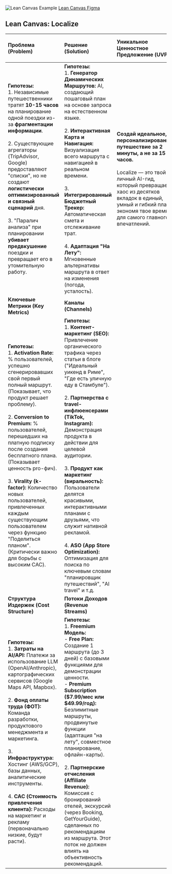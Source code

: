 ![Lean Canvas Example](/images/discovery/lean_ru.jpg)
<a href="https://www.figma.com/design/S4aKclKjH6jAwsPG5P94Ck/Untitled?node-id=0-1&p=f&t=38e2n8lAhWTjbSpE-0" target="_blank">Lean Canvas Figma</a>


## **Lean Canvas: Localize**

| Проблема (Problem) | Решение (Solution) | Уникальное Ценностное Предложение (UVP) | Скрытое Преимущество (Unfair Advantage) | Потребительские Сегменты (Customer Segments) |
| :--- | :--- | :--- | :--- | :--- |
| **Гипотезы:**<br>1. Независимые путешественники тратят **10-15 часов** на планирование одной поездки из-за **фрагментации информации**.<br><br>2. Существующие агрегаторы (TripAdvisor, Google) предоставляют "списки", но не создают **логистически оптимизированный и связный сценарий** дня.<br><br>3. "Паралич анализа" при планировании **убивает предвкушение** поездки и превращает его в утомительную работу. | **Гипотезы:**<br>1. **Генератор Динамических Маршрутов:** AI, создающий пошаговый план на основе запроса на естественном языке.<br><br>2. **Интерактивная Карта и Навигация:** Визуализация всего маршрута с навигацией в реальном времени.<br><br>3. **Интегрированный Бюджетный Трекер:** Автоматическая смета и отслеживание трат.<br><br>4. **Адаптация "На Лету":** Мгновенные альтернативы маршрута в ответ на изменения (погода, усталость). | **Создай идеальное, персонализированное путешествие за 2 минуты, а не за 15 часов.**<br><br>Localize — это твой личный AI-гид, который превращает хаос из десятков вкладок в единый, умный и гибкий план, экономя твое время для самого главного — впечатлений. | **Гипотезы:**<br>1. **Проприетарный "Taste" Algorithm:** AI, обученный на синтезе данных из нишевых блогов, соцсетей и отзывов, чтобы находить не просто популярные, а **контекстуально подходящие** места ("vibe").<br><br>2. **Сетевой эффект данных:** Каждый созданный и оцененный пользователем маршрут обучает систему, делая будущие рекомендации экспоненциально лучше и сложнее для копирования. | **Целевая аудитория:**<br>Современные независимые путешественники (25-45 лет), технологически грамотные, ценящие уникальный опыт, путешествующие соло, парами или в малых группах.<br><br>**Ранние последователи (Early Adopters):**<br> "Пауэр-планировщики" и "цифровые кочевники", которые уже используют связку Notion/Google Docs + Maps и активно ищут более эффективный инструмент. |
| **Ключевые Метрики (Key Metrics)** | **Каналы (Channels)** |
| **Гипотезы:**<br>1. **Activation Rate:** % пользователей, успешно сгенерировавших свой первый полный маршрут. (Показывает, что продукт решает проблему).<br><br>2. **Conversion to Premium:** % пользователей, перешедших на платную подписку после создания бесплатного плана. (Показывает ценность pro-фич).<br><br>3. **Virality (k-factor):** Количество новых пользователей, привлеченных каждым существующим пользователем через функцию "Поделиться планом". (Критически важно для борьбы с высоким CAC). | **Гипотезы:**<br>1. **Контент-маркетинг (SEO):** Привлечение органического трафика через статьи в блоге ("Идеальный уикенд в Риме", "Где есть уличную еду в Стамбуле").<br><br>2. **Партнерства с travel-инфлюенсерами (TikTok, Instagram):** Демонстрация продукта в действии для целевой аудитории.<br><br>3. **Продукт как маркетинг (виральность):** Пользователи делятся красивыми, интерактивными планами с друзьями, что служит нативной рекламой.<br><br>4. **ASO (App Store Optimization):** Оптимизация для поиска по ключевым словам "планировщик путешествий", "AI travel" и т.д. |
| **Структура Издержек (Cost Structure)** | **Потоки Доходов (Revenue Streams)** |
| **Гипотезы:**<br>1. **Затраты на AI/API:** Платежи за использование LLM (OpenAI/Anthropic), картографических сервисов (Google Maps API, Mapbox).<br><br>2. **Фонд оплаты труда (ФОТ):** Команда разработки, продуктового менеджмента и маркетинга.<br><br>3. **Инфраструктура:** Хостинг (AWS/GCP), базы данных, аналитические инструменты.<br><br>4. **CAC (Стоимость привлечения клиента):** Расходы на маркетинг и рекламу (первоначально низкие, будут расти). | **Гипотезы:**<br>1. **Freemium Модель:**<br>   - **Free Plan:** Создание 1 маршрута (до 3 дней) с базовыми функциями для демонстрации ценности.<br>   - **Premium Subscription ($7.99/мес или $49.99/год):** Безлимитные маршруты, продвинутые функции (адаптация "на лету", совместное планирование, офлайн-карты).<br><br>2. **Партнерские отчисления (Affiliate Revenue):** Комиссия с бронирований отелей, экскурсий (через Booking, GetYourGuide), сделанных по рекомендациям из маршрута. Этот поток не должен влиять на объективность рекомендаций. |